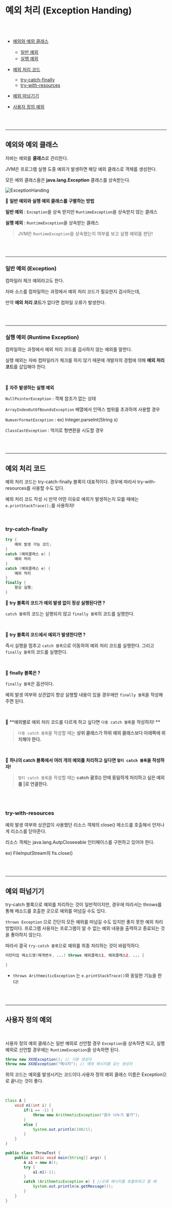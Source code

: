# 예외 처리 (Exception Handing)

<br>

<br>

- [예외와 예외 클래스](#예외와-예외-클래스)
  - [일반 예외](##일반-예외-(exception))
  - [실행 예외](###실행-예외-(runtime-exception))

- [예외 처리 코드](##예외-처리-코드)

  - [try-catch-finally](###try-catch-finally)
  - [try-with-resources](try-with-resources)

- [예외 떠넘기기](예외-떠넘기기)

- [사용자 정의 예외](##사용자-정의-예외)

  <br>

  <br>
---

## 예외와 예외 클래스

자바는 예외를 **클래스**로 관리한다.

 JVM은 프로그램 실행 도중 예외가 발생하면 해당 예외 클래스로 객체를 생성한다. 

모든 예외 클래스들은 **java.lang.Exception** 클래스를 상속받는다.

![ExceptionHanding](/java/ExceptionHanding.png)

:mushroom: **일반 예외와 실행 예외 클래스를 구별하는 방법**

**일반 예외** : `Exception`을 상속 받지만 `RuntimeException`을 상속받지 않는 클래스

**실행 예외** : `RuntimeException`을 상속받는 클래스

> JVM은 `RuntimeException`을 상속했는지 여부를 보고 실행 예외를 판단!

<br>

<br>

---

### 일반 예외 (Exception)

컴파일러 체크 예외라고도 한다.

자바 소스를 컴파일하는 과정에서 예외 처리 코드가 필요한지 검사하는데, 

만약 **예외 처리 코드**가 없다면 컴파일 오류가 발생한다.

<br>

<br>

---

### 실행 예외 (Runtime Exception)

컴파일하는 과정에서 예외 처리 코드를 검사하지 않는 예외를 말한다.

실행 예외는 자바 컴파일러가 체크를 하지 않기 때문에 개발자의 경험에 의해 **예외 처리 코드**를 삽입해야 한다.

<br>

:mushroom: **자주 발생하는 실행 예외**

`NullPointerException` : 객체 참조가 없는 상태

`ArrayIndexOutOfBoundsException` 배열에서 인덱스 범위를 초과하여 사용할 경우

`NumverFormatException` : ex) Integer.parseInt(String s)

`ClassCastException` : 억지로 형변환을 시도할 경우

<br>

<br>

---

## 예외 처리 코드

예외 처리 코드는 try-catch-finally 블록이 대표적이다. 경우에 따라서  try-with-resources를 사용할 수도 있다.

예외 처리 코드 작성 시 만약 어떤 이유로 예외가 발생하는지 모를 때에는 `e.printStackTrace();`를 사용하자!

<br>

### try-catch-finally 

```java
try {
    예외 발생 가능 코드;
}
catch (예외클래스 e) {
    예외 처리
}
catch (예외클래스 e) {
    예외 처리
}
finally {
    항상 실행;
}
```

:mushroom: **try 블록의 코드가 예외 발생 없이 정상 실행된다면 ?**

`catch 블록`의 코드는 실행되지 않고 `finally 블록`의 코드를 실행한다.

<br>

:mushroom: **try 블록의 코드에서 예외가 발생한다면  ?**

즉시 실행을 멈추고 `catch 블록`으로 이동하여 예외 처리 코드를 실행한다. 그리고  `finally 블록`의 코드를 실행한다. 

<br>

:mushroom: **finally 블록은 ?**

`finally 블록`은 옵션이다. 

예외 발생 여부와 상관없이 항상 실행할 내용이 있을 경우에만 `finally 블록`을 작성해주면 된다.

<br>

:sparkler: **예외별로 예외 처리 코드를 다르게 하고 싶다면 `다중 catch 블록`을 작성하자!  **

>  `다중 catch 블록`을 작성할 때는 **상위 클래스가 하위 예외 클래스보다 아래쪽에 위치해야 한다.**

<br>

:sparkler: **하나의 catch 블록에서 여러 개의 예외를 처리하고 싶다면 `멀티 catch 블록`을 작성하자!**

>  `멀티 catch 블록`을 작성할 때는 **catch 괄호() 안에 동일하게 처리하고 싶은 예외를 |로 연결한다.**

<br>

<br>

### try-with-resources

예외 발생 여부와 상관없이 사용했던 리소스 객체의 close() 메소드를 호출해서 안저나게 리소스를 닫아준다.

리소스 객체는 java.lang.AutpCloseeable 인터페이스를 구현하고 있어야 한다.

ex) FileInputStream의 fis.close()

<br>

<br>

---

## 예외 떠넘기기 

try-catch 블록으로 예외를 처리하는 것이 일반적이지만, 경우에 따라서는 throws를 통해 메소드를 호출한 곳으로 예외를 떠넘길 수도 있다. 

`throws Exception` 으로 간단히 모든 예외를 떠넘길 수도 있지만 좋지 못한 예외 처리 방법이다. 프로그램 사용자는 프로그램이 알 수 없는 예외 내용을 출력하고 종료되는 것을 좋아하지 않는다. 

따라서 결국 `try-catch 블록`으로 예외를 최종 처리하는 것이 바람직하다.

```java
리턴타입 메소드명(매개변수, ...) throws 예외클래스1, 예외클래스2, ... {
    
}
```

- `throws ArithmeiticException` 는 `e.printStackTrace()`와 동일한 기능을 한다! 

<br>

<br>

---

## 사용자 정의 예외

<br>

사용자 정의 예외 클래스는 일반 예외로 선언할 경우 `Exception`을 상속하면 되고, 실행 예외로 선언할 경우에는 `RuntimeException`을 상속하면 된다.

```java
throw new XXXException(); // 기본 생성자
throw new XXXException("메시지"); // 예외 메시지를 갖는 생성자
```

위의 코드는 예외를 발생시키는 코드이다.사용자 정의 예외 클래스 이름은 Exception으로 끝나는 것이 좋다.

<br>

```java
Class A {
    void m1(int i) {
        if(i == -1) {
            throw new ArithmeticException("음수 나누기 불가");
        }
        else {
            System.out.println(100/1);
        }
    }
}

public class ThrowTest {
    public static void main(String[] args) {
        A a1 = new A();
        try {
            a1.m1(-1);
        }
        catch (ArithmeticException e) { //오류 메시지를 호출하려고 할 때
            System.out.println(e.getMessage());
        }
    }
}
```

